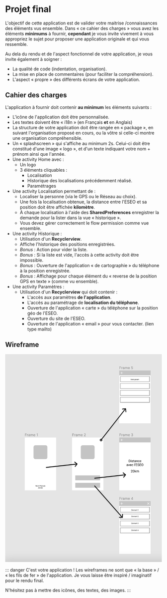 # Projet final

L'objectif de cette application est de valider votre maitrise /connaissances des éléments vus ensemble. Dans « ce cahier des charges » vous avez les éléments **minimums** à fournir, **cependant** je vous invite vivement à vous appropriez le sujet pour proposer une application originale et qui vous ressemble.

Au dela du rendu et de l'aspect fonctionnel de votre application, je vous invite également à soigner :

- La qualité de code (indentation, organisation).
- La mise en place de commentaires (pour faciliter la compréhension).
- L'aspect « propre » des différents écrans de votre application.

## Cahier des charges

L'application à fournir doit contenir **au minimum** les éléments suivants :

- L'icône de l'application doit être personnalisée.
- Les textes doivent être « i18n » (en Français **et** en Anglais)
- La structure de votre application doit être rangée en « package », en suivant l'organisation proposé en cours, ou la vôtre si celle-ci montre une organisation compréhensible.
- Un « splashscreen » qui s'affiche au minimum 2s. Celui-ci doit être constitué d'une image « logo », et d'un texte indiquant votre nom + prénom ainsi que l'année.
- Une activity Home avec :
  - Un logo
  - 3 éléments cliquables :
    - Localisation
    - Historique des localisations précédemment réalisé.
    - Paramétrages
- Une activity Localisation permettant de :
  - Localiser la personne (via le GPS ou le Réseau au choix).
  - Une fois la localisation obtenue, la distance entre l'ESEO et sa position doit être affichée **kilomètre**.
  - À chaque localisation à l'aide des **SharedPreferences** enregistrer la demande pour la lister dans la vue « historique ».
  - Vous devez gérer correctement le flow permission comme vue ensemble.
- Une activity Historique :
  - Utilisation d'un **Recyclerview**.
  - Affiche l'historique des positions enregistrées.
  - _Bonus_ : Action pour vider la liste.
  - _Bonus_ : Si la liste est vide, l'accès à cette activity doit être impossible.
  - _Bonus_ : Ouverture de l'application « de cartographie » du téléphone à la position enregistrée.
  - _Bonus_ : Affichage pour chaque élément du « reverse de la position GPS en texte » (comme vu ensemble).
- Une activity Paramètres :
  - Utilisation d'un **Recyclerview** qui doit contenir :
    - L'accès aux paramètres **de l'application**.
    - L'accès au paramétrage de **localisation du téléphone**.
    - Ouverture de l'application « carte » du téléphone sur la position géo de l'ESEO.
    - Ouverture du site de l'ESEO.
    - Ouverture de l'application « email » pour vous contacter. (lien type mailto)

## Wireframe

![Wireframe](./ressources/app-base-wireframe.png)

::: danger C'est votre application !
Les wireframes ne sont que « la base » / « les fils de fer » de l'application. Je vous laisse être inspiré / imaginatif pour le rendu final.

N'hésitez pas à mettre des icônes, des textes, des images.
:::
